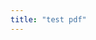 ```yaml
---
title: "test pdf"
---
```


<!--iframe src="https://packetlife.net/media/library/16/Markdown.pdf" width="100%" height="100%"></iframe-->
<object data="https://packetlife.net/media/library/16/Markdown.pdf" width="100%" height="100%"></object>
